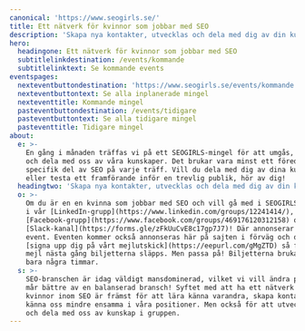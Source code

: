 ```yaml
---
canonical: 'https://www.seogirls.se/'
title: Ett nätverk för kvinnor som jobbar med SEO
description: 'Skapa nya kontakter, utvecklas och dela med dig av din kunskap.'
hero:
  headingone: Ett nätverk för kvinnor som jobbar med SEO
  subtitlelinkdestination: /events/kommande
  subtitlelinktext: Se kommande events
eventspages:
  nexteventbuttondestination: 'https://www.seogirls.se/events/kommande'
  nexteventbuttontext: Se alla inplanerade mingel
  nexteventtitle: Kommande mingel
  pasteventbuttondestination: /events/tidigare
  pasteventbuttontext: Se alla tidigare mingel
  pasteventtitle: Tidigare mingel
about:
  e: >-
    En gång i månaden träffas vi på ett SEOGIRLS-mingel för att umgås, nätverka
    och dela med oss av våra kunskaper. Det brukar vara minst ett föredrag om en
    specifik del av SEO på varje träff. Vill du dela med dig av dina kunskaper
    eller testa ett framförande inför en trevlig publik, hör av dig!
  headingtwo: 'Skapa nya kontakter, utvecklas och dela med dig av din kunskap'
  o: >-
    Om du är en en kvinna som jobbar med SEO och vill gå med i SEOGIRLS, gå med
    i vår [LinkedIn-grupp](https://www.linkedin.com/groups/12241414/),
    [Facebook-grupp](https://www.facebook.com/groups/469176120312158) och
    [Slack-kanal](https://forms.gle/zFkUuCvE8c17gp7J7)! Där annonserar vi nästa
    event. Eventen kommer också annonseras här på sajten i förväg och du kan
    [signa upp dig på vårt mejlutskick](https://eepurl.com/gMgZTD) så får du ett
    mejl nästa gång biljetterna släpps. Men passa på! Biljetterna brukar gå på
    bara några timmar.
  s: >-
    SEO-branschen är idag väldigt mansdominerad, vilket vi vill ändra på. Alla
    mår bättre av en balanserad bransch! Syftet med att ha ett nätverk för bara
    kvinnor inom SEO är främst för att lära känna varandra, skapa kontakter och
    känna oss mindre ensamma i våra positioner. Men också för att utveckla oss
    och dela med oss av kunskap i gruppen.
---
```


